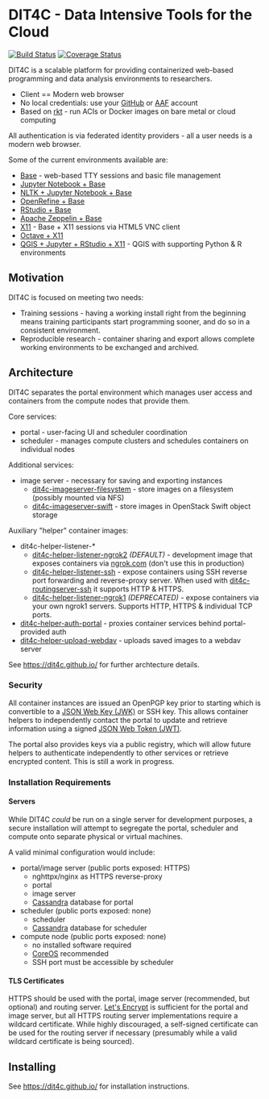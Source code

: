 # DIT4C - Data Intensive Tools for the Cloud

[![Build Status](https://travis-ci.org/dit4c/dit4c.svg?branch=master)](https://travis-ci.org/dit4c/dit4c)
[![Coverage Status](https://coveralls.io/repos/dit4c/dit4c/badge.svg?branch=master&service=github)](https://coveralls.io/github/dit4c/dit4c?branch=master)

DIT4C is a scalable platform for providing containerized web-based programming and data analysis environments to researchers.

 * Client == Modern web browser
 * No local credentials: use your [GitHub][github] or [AAF][aaf] account
 * Based on [rkt](https://coreos.com/rkt/) - run ACIs or Docker images on bare metal or cloud computing

All authentication is via federated identity providers - all a user needs is a modern web browser.

Some of the current environments available are:

 * [Base][dit4c-container-base] - web-based TTY sessions and basic file management
 * [Jupyter Notebook + Base][dit4c-container-ipython]
 * [NLTK + Jupyter Notebook + Base][dit4c-container-nltk]
 * [OpenRefine + Base][dit4c-container-openrefine]
 * [RStudio + Base][dit4c-container-rstudio]
 * [Apache Zeppelin + Base][dit4c-container-zeppelin]
 * [X11][dit4c-container-x11] - Base + X11 sessions via HTML5 VNC client
 * [Octave + X11][dit4c-container-octave]
 * [QGIS + Jupyter + RStudio + X11][dit4c-container-qgis] - QGIS with supporting Python & R environments

## Motivation

DIT4C is focused on meeting two needs:

 * Training sessions - having a working install right from the beginning means training participants start programming sooner, and do so in a consistent environment.
 * Reproducible research - container sharing and export allows complete working environments to be exchanged and archived.


## Architecture

DIT4C separates the portal environment which manages user access and containers from the compute nodes that provide them.

Core services:
 * portal - user-facing UI and scheduler coordination
 * scheduler - manages compute clusters and schedules containers on individual nodes

Additional services:
 * image server - necessary for saving and exporting instances
     - [dit4c-imageserver-filesystem](https://github.com/dit4c/dit4c-imageserver-filesystem) - store images on a filesystem (possibly mounted via NFS)
     - [dit4c-imageserver-swift](https://github.com/dit4c/dit4c-imageserver-swift) - store images in OpenStack Swift object storage

Auxiliary "helper" container images:

 * dit4c-helper-listener-*
     - [dit4c-helper-listener-ngrok2](https://github.com/dit4c/dit4c-helper-listener-ngrok2) _(DEFAULT)_ - development image that exposes containers via [ngrok.com](https://ngrok.com/) (don't use this in production)
     - [dit4c-helper-listener-ssh](https://github.com/dit4c/dit4c-helper-listener-ssh) - expose containers using SSH reverse port forwarding and reverse-proxy server. When used with [dit4c-routingserver-ssh](https://github.com/dit4c/dit4c-helper-listener-ssh) it supports HTTP & HTTPS.
     - [dit4c-helper-listener-ngrok1](https://github.com/dit4c/dit4c-helper-listener-ngrok1) _(DEPRECATED)_ - expose containers via your own ngrok1 servers. Supports HTTP, HTTPS & individual TCP ports.
 * [dit4c-helper-auth-portal](https://github.com/dit4c/dit4c-helper-auth-portal/) - proxies container services behind portal-provided auth
 * [dit4c-helper-upload-webdav](https://github.com/dit4c/dit4c-helper-upload-webdav/) - uploads saved images to a webdav server

See <https://dit4c.github.io/> for further archtecture details.

### Security

All container instances are issued an OpenPGP key prior to starting which is convertible to a [JSON Web Key (JWK)](https://tools.ietf.org/html/draft-ietf-jose-json-web-key-41) or SSH key. This allows container helpers to independently contact the portal to update and retrieve information using a signed [JSON Web Token (JWT)](https://jwt.io/).

The portal also provides keys via a public registry, which will allow future helpers to authenticate independently to other services or retrieve encrypted content. This is still a work in progress.

### Installation Requirements

#### Servers

While DIT4C _could_ be run on a single server for development purposes, a secure installation will attempt to segregate the portal, scheduler and compute onto separate physical or virtual machines.

A valid minimal configuration would include:
 * portal/image server (public ports exposed: HTTPS)
   - nghttpx/nginx as HTTPS reverse-proxy
   - portal
   - image server
   - [Cassandra](http://cassandra.apache.org/) database for portal
 * scheduler (public ports exposed: none)
   - scheduler
   - [Cassandra](http://cassandra.apache.org/) database for scheduler
 * compute node (public ports exposed: none)
   - no installed software required
   - [CoreOS](https://coreos.com/) recommended
   - SSH port must be accessible by scheduler


#### TLS Certificates

HTTPS should be used with the portal, image server (recommended, but optional) and routing server. [Let's Encrypt](https://letsencrypt.org/) is sufficient for the portal and image server, but all HTTPS routing server implementations require a wildcard certificate. While highly discouraged, a self-signed certificate can be used for the routing server if necessary (presumably while a valid wildcard certificate is being sourced).


## Installing

See <https://dit4c.github.io/> for installation instructions.


[swc]: http://software-carpentry.org/
[aaf]: https://aaf.edu.au/
[rapidaaf]: https://rapid.aaf.edu.au/
[github]: https://github.com/
[github-auth]: https://developer.github.com/guides/basics-of-authentication/#registering-your-app
[coreos]: https://coreos.com/
[dit4c-container-base]: https://registry.hub.docker.com/u/dit4c/dit4c-container-base/
[dit4c-container-ipython]: https://registry.hub.docker.com/u/dit4c/dit4c-container-ipython/
[dit4c-container-nltk]: https://registry.hub.docker.com/u/dit4c/dit4c-container-nltk/
[dit4c-container-octave]: https://registry.hub.docker.com/u/dit4c/dit4c-container-octave/
[dit4c-container-openrefine]: https://registry.hub.docker.com/u/dit4c/dit4c-container-openrefine/
[dit4c-container-qgis]: https://registry.hub.docker.com/u/dit4c/dit4c-container-qgis/
[dit4c-container-rstudio]: https://registry.hub.docker.com/u/dit4c/dit4c-container-rstudio/
[dit4c-container-x11]: https://registry.hub.docker.com/u/dit4c/dit4c-container-x11/
[dit4c-container-zeppelin]: https://registry.hub.docker.com/u/dit4c/dit4c-container-zeppelin/
[dit4c-deploy-routing]: https://registry.hub.docker.com/u/dit4c/dit4c-deploy-routing/
[dit4c-deploy-portal]: https://registry.hub.docker.com/u/dit4c/dit4c-deploy-portal/
[dit4c-deploy-compute]: https://registry.hub.docker.com/u/dit4c/dit4c-deploy-compute/
[dit4c-cluster-manager]: https://registry.hub.docker.com/u/dit4c/dit4c-cluster-manager/
